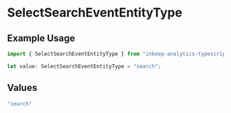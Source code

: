 # SelectSearchEventEntityType

## Example Usage

```typescript
import { SelectSearchEventEntityType } from "inkeep-analytics-typescript/models/components";

let value: SelectSearchEventEntityType = "search";
```

## Values

```typescript
"search"
```